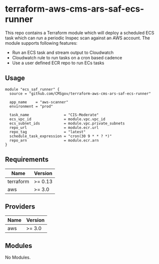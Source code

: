 # terraform-aws-cms-ars-saf-ecs-runner

This repo contains a Terraform module which will deploy a scheduled ECS
task which can run a periodic Inspec scan against an AWS account. The module supports following features:

* Run an ECS task and stream output to Cloudwatch
* Cloudwatch rule to run tasks on a cron based cadence
* Use a user defined ECR repo to run ECs tasks 

## Usage

```hcl
module "ecs_saf_runner" {
  source = "github.com/CMSgov/terraform-aws-cms-ars-saf-ecs-runner"
  
  app_name    = "aws-scanner"
  environment = "prod"
  
  task_name                = "CIS-Moderate"
  ecs_vpc_id               = module.vpc.vpc_id
  ecs_subnet_ids           = module.vpc.private_subnets
  repo_url                 = module.ecr.url
  repo_tag                 = "latest"
  schedule_task_expression = "cron(30 9 * * ? *)"
  repo_arn                 = module.ecr.arn
}

```

## Requirements

| Name | Version |
|------|---------|
| terraform | >= 0.13 |
| aws | >= 3.0 |

## Providers

| Name | Version |
|------|---------|
| aws | >= 3.0 |

## Modules

No Modules.
